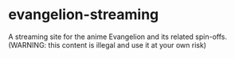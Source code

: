 # evangelion-streaming

A streaming site for the anime Evangelion and its related spin-offs.
(WARNING: this content is illegal and use it at your own risk)
